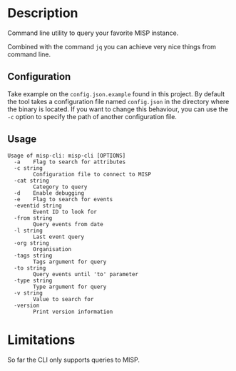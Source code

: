 # Description

Command line utility to query your favorite MISP instance.

Combined with the command `jq` you can achieve very nice things from command line.

## Configuration

Take example on the `config.json.example` found in this project.
By default the tool takes a configuration file named `config.json` in the directory where the binary is located.
If you want to change this behaviour, you can use the `-c` option to specify the path of another configuration file.

## Usage

```
Usage of misp-cli: misp-cli [OPTIONS]
  -a	Flag to search for attributes
  -c string
    	Configuration file to connect to MISP
  -cat string
    	Category to query
  -d	Enable debugging
  -e	Flag to search for events
  -eventid string
    	Event ID to look for
  -from string
    	Query events from date
  -l string
    	Last event query
  -org string
    	Organisation
  -tags string
    	Tags argument for query
  -to string
    	Query events until 'to' parameter
  -type string
    	Type argument for query
  -v string
    	Value to search for
  -version
    	Print version information
```

# Limitations

So far the CLI only supports queries to MISP.
